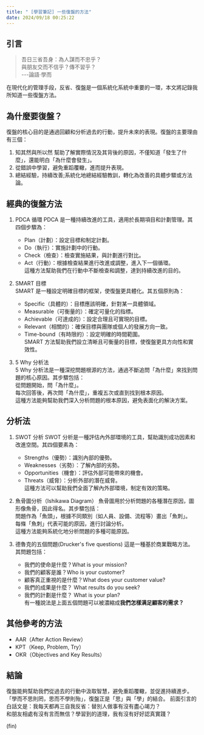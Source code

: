```yaml
---
title: " [學習筆記] 一些復盤的方法"
date: 2024/09/18 00:25:22
---
```


## 引言

>吾日三省吾身：為人謀而不忠乎？  
與朋友交而不信乎？傳不習乎？  
---論語‧學而

在現代化的管理手段，反省、復盤是一個系統化系統中重要的一環，本文將記錄我所知道一些復盤方法。  

## 為什麼要復盤？

復盤的核心目的是通過回顧和分析過去的行動，提升未來的表現。復盤的主要理由有三個：

1. 知其然與所以然
   幫助了解實際情況及其背後的原因，不僅知道「發生了什麼」，還能明白「為什麼會發生」。  
2. 從錯誤中學習，避免重蹈覆轍，進而提升表現。  
3. 總結經驗，持續改善;系統化地總結經驗教訓，轉化為改善的具體步驟或方法論。

## 經典的復盤方法

1. PDCA 循環
    PDCA 是一種持續改進的工具，適用於長期項目和計劃管理。其四個步驟為：  
      - Plan（計劃）：設定目標和制定計劃。  
      - Do（執行）：實施計劃中的行動。  
      - Check（檢查）：檢查實施結果，與計劃進行對比。  
      - Act（行動）：根據檢查結果進行改進或調整，進入下一個循環。  
   這種方法幫助我們在行動中不斷檢查和調整，達到持續改進的目的。  

2. SMART 目標  
    SMART 是一種設定明確目標的框架，使復盤更具體化。其五個原則為：  
    - Specific（具體的）：目標應該明確，針對某一具體領域。  
    - Measurable（可衡量的）：確定可量化的指標。  
    - Achievable（可達成的）：設定合理且可實現的目標。  
    - Relevant（相關的）：確保目標與團隊或個人的發展方向一致。  
    - Time-bound（有時限的）：設定明確的時間範圍。  
    SMART 方法幫助我們設立清晰且可衡量的目標，使復盤更具方向性和實效性。  

3. 5 Why 分析法  
   5 Why 分析法是一種深挖問題根源的方法，通過不斷追問「為什麼」來找到問題的核心原因。其步驟包括：  
   從問題開始，問「為什麼」。  
   每次回答後，再次問「為什麼」，重複五次或直到找到根本原因。  
   這種方法能夠幫助我們深入分析問題的根本原因，避免表面化的解決方案。

## 分析法

1. SWOT 分析
   SWOT 分析是一種評估內外部環境的工具，幫助識別成功因素和改進空間。其四個要素為：  
   - Strengths（優勢）：識別內部的優勢。  
   - Weaknesses（劣勢）：了解內部的劣勢。  
   - Opportunities（機會）：評估外部可能帶來的機會。  
   - Threats（威脅）：分析外部的潛在威脅。  
這種方法可以幫助我們全面了解內外部環境，制定有效的策略。

2. 魚骨圖分析（Ishikawa Diagram）
   魚骨圖用於分析問題的各種潛在原因，圖形像魚骨，因此得名。其步驟包括：  
   問題作為「魚頭」，根據不同類別（如人員、設備、流程等）畫出「魚刺」。  
   每條「魚刺」代表可能的原因，進行討論分析。  
   這種方法能夠系統化地分析問題的多種可能原因。  
3. 德魯克的五個問題(Drucker's five questions)
  這是一種基於商業戰略方法。其問題包括：
   - 我們的使命是什麼？What is your mission?  
   - 我們的顧客是誰？Who is your customer?  
   - 顧客真正重視的是什麼？What does your customer value?  
   - 我們的成果是什麼？ What results do you seek?  
   - 我們的計劃是什麼？ What is your plan?  
  有一種說法是上面五個問題可以被濃縮成**我們怎樣满足顧客的需求？**

## 其他參考的方法

- AAR（After Action Review）
- KPT（Keep, Problem, Try）
- OKR（Objectives and Key Results）

## 結論

復盤能夠幫助我們從過去的行動中汲取智慧，避免重蹈覆轍，並促進持續進步。  
「學而不思則罔，思而不學則殆」，復盤正是「思」與「學」的結合。
前面引言的白話文是：我每天都再三自我反省：替別人做事有沒有盡心竭力？  
和朋友相處有沒有言而無信？學習到的道理，我有沒有好好認真實踐？  

(fin)
